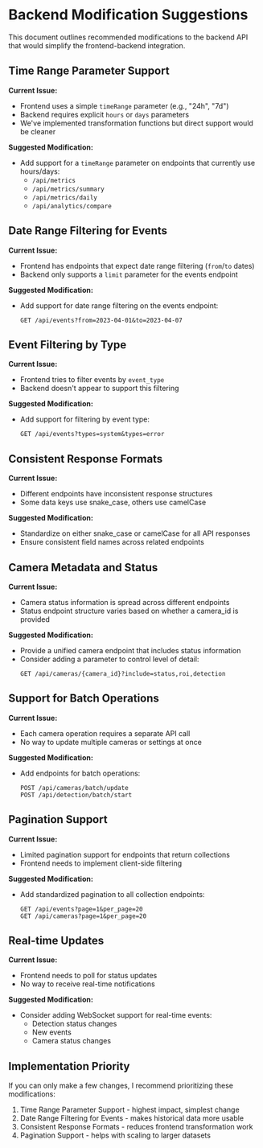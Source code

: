 # Backend Modification Suggestions

This document outlines recommended modifications to the backend API that would simplify the frontend-backend integration.

## Time Range Parameter Support

**Current Issue:**
- Frontend uses a simple `timeRange` parameter (e.g., "24h", "7d")
- Backend requires explicit `hours` or `days` parameters
- We've implemented transformation functions but direct support would be cleaner

**Suggested Modification:**
- Add support for a `timeRange` parameter on endpoints that currently use hours/days:
  - `/api/metrics`
  - `/api/metrics/summary`
  - `/api/metrics/daily`
  - `/api/analytics/compare`

## Date Range Filtering for Events

**Current Issue:**
- Frontend has endpoints that expect date range filtering (`from`/`to` dates)
- Backend only supports a `limit` parameter for the events endpoint

**Suggested Modification:**
- Add support for date range filtering on the events endpoint:
  ```
  GET /api/events?from=2023-04-01&to=2023-04-07
  ```

## Event Filtering by Type

**Current Issue:**
- Frontend tries to filter events by `event_type` 
- Backend doesn't appear to support this filtering

**Suggested Modification:**
- Add support for filtering by event type:
  ```
  GET /api/events?types=system&types=error
  ```

## Consistent Response Formats

**Current Issue:**
- Different endpoints have inconsistent response structures
- Some data keys use snake_case, others use camelCase

**Suggested Modification:**
- Standardize on either snake_case or camelCase for all API responses
- Ensure consistent field names across related endpoints

## Camera Metadata and Status

**Current Issue:**
- Camera status information is spread across different endpoints
- Status endpoint structure varies based on whether a camera_id is provided

**Suggested Modification:**
- Provide a unified camera endpoint that includes status information
- Consider adding a parameter to control level of detail:
  ```
  GET /api/cameras/{camera_id}?include=status,roi,detection
  ```

## Support for Batch Operations

**Current Issue:**
- Each camera operation requires a separate API call
- No way to update multiple cameras or settings at once

**Suggested Modification:**
- Add endpoints for batch operations:
  ```
  POST /api/cameras/batch/update
  POST /api/detection/batch/start
  ```

## Pagination Support

**Current Issue:**
- Limited pagination support for endpoints that return collections
- Frontend needs to implement client-side filtering

**Suggested Modification:**
- Add standardized pagination to all collection endpoints:
  ```
  GET /api/events?page=1&per_page=20
  GET /api/cameras?page=1&per_page=20
  ```
  
## Real-time Updates

**Current Issue:**
- Frontend needs to poll for status updates
- No way to receive real-time notifications

**Suggested Modification:**
- Consider adding WebSocket support for real-time events:
  - Detection status changes
  - New events
  - Camera status changes

## Implementation Priority

If you can only make a few changes, I recommend prioritizing these modifications:

1. Time Range Parameter Support - highest impact, simplest change
2. Date Range Filtering for Events - makes historical data more usable
3. Consistent Response Formats - reduces frontend transformation work
4. Pagination Support - helps with scaling to larger datasets 